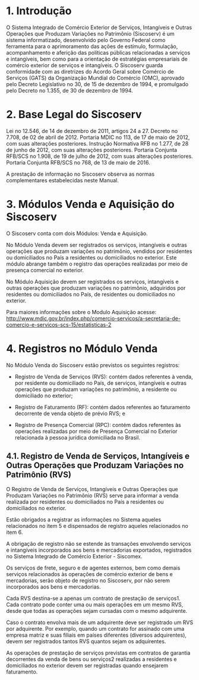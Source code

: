 # 1. Introdução

O Sistema Integrado de Comércio Exterior de Serviços, Intangíveis e Outras Operações que Produzam Variações no Patrimônio (Siscoserv) é um sistema informatizado, desenvolvido pelo Governo Federal como ferramenta para o aprimoramento das ações de estímulo, formulação, acompanhamento e aferição das políticas públicas relacionadas a serviços e intangíveis, bem como para a orientação de estratégias empresariais de comércio exterior de serviços e intangíveis.
O Siscoserv guarda conformidade com as diretrizes do Acordo Geral sobre Comércio de Serviços (GATS) da Organização Mundial do Comércio (OMC), aprovado pelo Decreto Legislativo no 30, de 15 de dezembro de 1994, e promulgado pelo Decreto no 1.355, de 30 de dezembro de 1994.

# 2. Base Legal do Siscoserv

Lei no 12.546, de 14 de dezembro de 2011, artigos 24 a 27.
Decreto no 7.708, de 02 de abril de 2012.
Portaria MDIC no 113, de 17 de maio de 2012, com suas alterações posteriores.
Instrução Normativa RFB no 1.277, de 28 de junho de 2012, com suas alterações posteriores.
Portaria Conjunta RFB/SCS no 1.908, de 19 de julho de 2012, com suas alterações posteriores.
Portaria Conjunta RFB/SCS no 768, de 13 de maio de 2016.

A prestação de informação no Siscoserv observa as normas complementares estabelecidas neste Manual.

# 3. Módulos Venda e Aquisição do Siscoserv

O Siscoserv conta com dois Módulos: Venda e Aquisição. 

No Módulo Venda devem ser registrados os serviços, intangíveis e outras operações que produzam variações no patrimônio, vendidos por residentes ou domiciliados no País a residentes ou domiciliados no exterior. Este módulo abrange também o registro das operações realizadas por meio de presença comercial no exterior.

No Módulo Aquisição devem ser registrados os serviços, intangíveis e outras operações que produzam variações no patrimônio, adquiridos por residentes ou domiciliados no País, de residentes ou domiciliados no exterior.

Para maiores informações sobre o Modulo Aquisição acesse: 
http://www.mdic.gov.br/index.php/comercio-servicos/a-secretaria-de-comercio-e-servicos-scs-15/estatisticas-2


# 4. Registros no Módulo Venda

No Módulo Venda do Siscoserv estão previstos os seguintes registros:

- Registro de Venda de Serviços (RVS): contém dados referentes à venda, por residente ou domiciliado no País, de serviços, intangíveis e outras operações que produzam variações no patrimônio, a residente ou domiciliado no exterior;

- Registro de Faturamento (RF): contém dados referentes ao faturamento decorrente de venda objeto de prévio RVS; e

- Registro de Presença Comercial (RPC): contém dados referentes às operações realizadas por meio de Presença Comercial no Exterior relacionada à pessoa jurídica domiciliada no Brasil. 

## 4.1. Registro de Venda de Serviços, Intangíveis e Outras Operações que Produzam Variações no Patrimônio (RVS)

O Registro de Venda de Serviços, Intangíveis e Outras Operações que Produzam Variações no Patrimônio (RVS) serve para informar a venda realizada por residentes ou domiciliados no País a residentes ou domiciliados no exterior. 

Estão obrigados a registrar as informações no Sistema aqueles relacionados no item 5 e dispensados de registro aqueles relacionados no item 6. 

A obrigação de registro não se estende às transações envolvendo serviços e intangíveis incorporados aos bens e mercadorias exportados, registrados no Sistema Integrado de Comércio Exterior - Siscomex.

Os serviços de frete, seguro e de agentes externos, bem como demais serviços relacionados às operações de comércio exterior de bens e mercadorias, serão objeto de registro no Siscoserv, por não serem incorporados aos bens e mercadorias.  

Cada RVS destina-se a apenas um contrato de prestação de serviços1. Cada contrato pode conter uma ou mais operações em um mesmo RVS, desde que todas as operações sejam cursadas com o mesmo adquirente.

Caso o contrato envolva mais de um adquirente deve ser registrado um RVS por adquirente. Por exemplo, quando um contrato for assinado com uma empresa matriz e suas filiais em países diferentes (diversos adquirentes), devem ser registrados tantos RVS quantos sejam os adquirentes.

As operações de prestação de serviços previstas em contratos de garantia decorrentes da venda de bens ou serviços2 realizadas a residentes e domiciliados no exterior devem ser registradas quando ensejarem faturamento.
